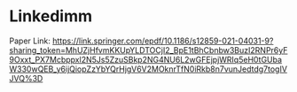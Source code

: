 # Linkedimm

Paper Link: https://link.springer.com/epdf/10.1186/s12859-021-04031-9?sharing_token=MhUZjHfvmKKUpYLDTOCjI2_BpE1tBhCbnbw3BuzI2RNPr6yF9Oxxt_PX7Mcbppxl2N5Js5ZzuSBkp2NG4NU6L2wGFEjpjWRIq5eH0tGUbaW330wQEB_y6ijQiopZzYbYQrHjgV6V2MOknrTfN0iRkb8n7vunJedtdg7togIVJVQ%3D

